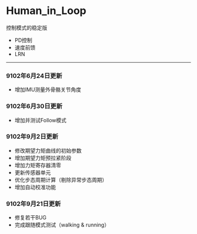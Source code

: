 # Human_in_Loop

控制模式的稳定版

- PD控制
- 速度前馈
- LRN

***
### 9102年6月24日更新
- 增加IMU测量外骨骼关节角度

### 9102年6月30日更新
- 增加并测试Follow模式

### 9102年9月2日更新
- 修改期望力矩曲线的初始参数
- 增加期望力矩预拉紧阶段
- 增加力矩寄存器清零
- 更新传感器单元
- 优化步态周期计算（剔除异常步态周期）
- 增加自动校准功能

### 9102年9月21日更新
- 修复若干BUG
- 完成跟随模式测试（walking & running）